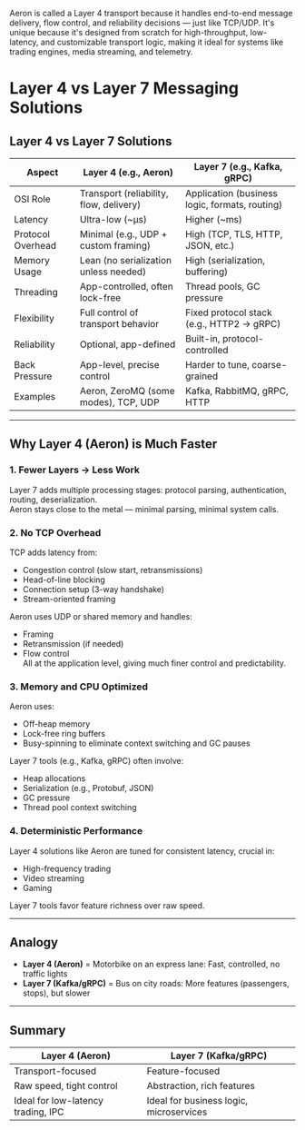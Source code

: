 Aeron is called a Layer 4 transport because it handles end-to-end message delivery, flow control, and reliability decisions — just like TCP/UDP. It's unique because it's designed from scratch for high-throughput, low-latency, and customizable transport logic, making it ideal for systems like trading engines, media streaming, and telemetry.

# Layer 4 vs Layer 7 Messaging Solutions

## Layer 4 vs Layer 7 Solutions

| Aspect | Layer 4 (e.g., Aeron) | Layer 7 (e.g., Kafka, gRPC) |
|--------|---------------------------|----------------------------------|
| OSI Role | Transport (reliability, flow, delivery) | Application (business logic, formats, routing) |
| Latency | Ultra-low (~µs) | Higher (~ms) |
| Protocol Overhead | Minimal (e.g., UDP + custom framing) | High (TCP, TLS, HTTP, JSON, etc.) |
| Memory Usage | Lean (no serialization unless needed) | High (serialization, buffering) |
| Threading | App-controlled, often lock-free | Thread pools, GC pressure |
| Flexibility | Full control of transport behavior | Fixed protocol stack (e.g., HTTP2 → gRPC) |
| Reliability | Optional, app-defined | Built-in, protocol-controlled |
| Back Pressure | App-level, precise control | Harder to tune, coarse-grained |
| Examples | Aeron, ZeroMQ (some modes), TCP, UDP | Kafka, RabbitMQ, gRPC, HTTP |

---

## Why Layer 4 (Aeron) is Much Faster

### 1. Fewer Layers → Less Work
Layer 7 adds multiple processing stages: protocol parsing, authentication, routing, deserialization.  
Aeron stays close to the metal — minimal parsing, minimal system calls.

### 2. No TCP Overhead
TCP adds latency from:
- Congestion control (slow start, retransmissions)
- Head-of-line blocking
- Connection setup (3-way handshake)
- Stream-oriented framing

Aeron uses UDP or shared memory and handles:
- Framing
- Retransmission (if needed)
- Flow control  
All at the application level, giving much finer control and predictability.

### 3. Memory and CPU Optimized
Aeron uses:
- Off-heap memory
- Lock-free ring buffers
- Busy-spinning to eliminate context switching and GC pauses

Layer 7 tools (e.g., Kafka, gRPC) often involve:
- Heap allocations
- Serialization (e.g., Protobuf, JSON)
- GC pressure
- Thread pool context switching

### 4. Deterministic Performance
Layer 4 solutions like Aeron are tuned for consistent latency, crucial in:
- High-frequency trading
- Video streaming
- Gaming

Layer 7 tools favor feature richness over raw speed.

---

## Analogy

- **Layer 4 (Aeron)** = Motorbike on an express lane: Fast, controlled, no traffic lights  
- **Layer 7 (Kafka/gRPC)** = Bus on city roads: More features (passengers, stops), but slower

---

## Summary

| Layer 4 (Aeron) | Layer 7 (Kafka/gRPC) |
|---------------------|---------------------------|
| Transport-focused | Feature-focused |
| Raw speed, tight control | Abstraction, rich features |
| Ideal for low-latency trading, IPC | Ideal for business logic, microservices |
